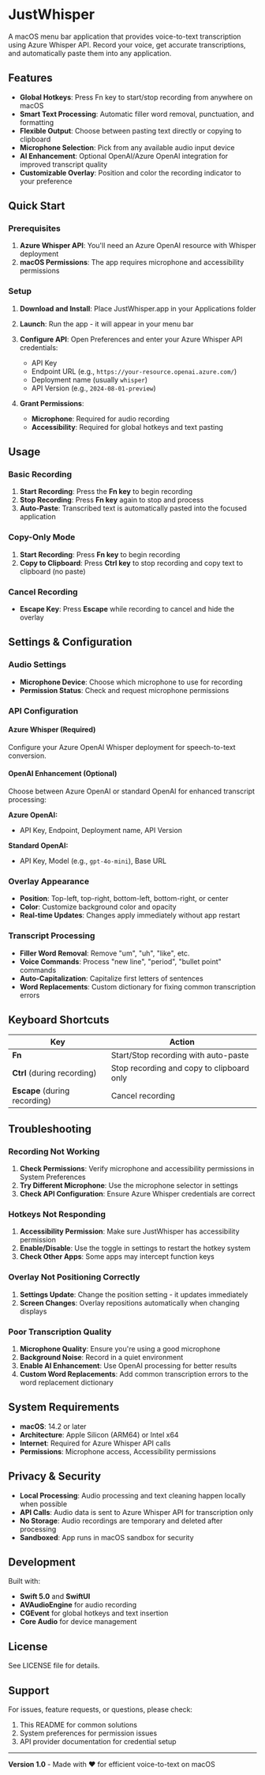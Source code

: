 # JustWhisper

A macOS menu bar application that provides voice-to-text transcription using Azure Whisper API. Record your voice, get accurate transcriptions, and automatically paste them into any application.

## Features

- **Global Hotkeys**: Press Fn key to start/stop recording from anywhere on macOS
- **Smart Text Processing**: Automatic filler word removal, punctuation, and formatting
- **Flexible Output**: Choose between pasting text directly or copying to clipboard
- **Microphone Selection**: Pick from any available audio input device
- **AI Enhancement**: Optional OpenAI/Azure OpenAI integration for improved transcript quality
- **Customizable Overlay**: Position and color the recording indicator to your preference

## Quick Start

### Prerequisites

1. **Azure Whisper API**: You'll need an Azure OpenAI resource with Whisper deployment
2. **macOS Permissions**: The app requires microphone and accessibility permissions

### Setup

1. **Download and Install**: Place JustWhisper.app in your Applications folder
2. **Launch**: Run the app - it will appear in your menu bar
3. **Configure API**: Open Preferences and enter your Azure Whisper API credentials:
   - API Key
   - Endpoint URL (e.g., `https://your-resource.openai.azure.com/`)
   - Deployment name (usually `whisper`)
   - API Version (e.g., `2024-08-01-preview`)

4. **Grant Permissions**: 
   - **Microphone**: Required for audio recording
   - **Accessibility**: Required for global hotkeys and text pasting

## Usage

### Basic Recording

1. **Start Recording**: Press the **Fn key** to begin recording
2. **Stop Recording**: Press **Fn key** again to stop and process
3. **Auto-Paste**: Transcribed text is automatically pasted into the focused application

### Copy-Only Mode

1. **Start Recording**: Press **Fn key** to begin recording
2. **Copy to Clipboard**: Press **Ctrl key** to stop recording and copy text to clipboard (no paste)

### Cancel Recording

- **Escape Key**: Press **Escape** while recording to cancel and hide the overlay

## Settings & Configuration

### Audio Settings

- **Microphone Device**: Choose which microphone to use for recording
- **Permission Status**: Check and request microphone permissions

### API Configuration

#### Azure Whisper (Required)
Configure your Azure OpenAI Whisper deployment for speech-to-text conversion.

#### OpenAI Enhancement (Optional)
Choose between Azure OpenAI or standard OpenAI for enhanced transcript processing:

**Azure OpenAI:**
- API Key, Endpoint, Deployment name, API Version

**Standard OpenAI:**
- API Key, Model (e.g., `gpt-4o-mini`), Base URL

### Overlay Appearance

- **Position**: Top-left, top-right, bottom-left, bottom-right, or center
- **Color**: Customize background color and opacity
- **Real-time Updates**: Changes apply immediately without app restart

### Transcript Processing

- **Filler Word Removal**: Remove "um", "uh", "like", etc.
- **Voice Commands**: Process "new line", "period", "bullet point" commands
- **Auto-Capitalization**: Capitalize first letters of sentences
- **Word Replacements**: Custom dictionary for fixing common transcription errors

## Keyboard Shortcuts

| Key | Action |
|-----|--------|
| **Fn** | Start/Stop recording with auto-paste |
| **Ctrl** (during recording) | Stop recording and copy to clipboard only |
| **Escape** (during recording) | Cancel recording |

## Troubleshooting

### Recording Not Working

1. **Check Permissions**: Verify microphone and accessibility permissions in System Preferences
2. **Try Different Microphone**: Use the microphone selector in settings
3. **Check API Configuration**: Ensure Azure Whisper credentials are correct

### Hotkeys Not Responding

1. **Accessibility Permission**: Make sure JustWhisper has accessibility permission
2. **Enable/Disable**: Use the toggle in settings to restart the hotkey system
3. **Check Other Apps**: Some apps may intercept function keys

### Overlay Not Positioning Correctly

1. **Settings Update**: Change the position setting - it updates immediately
2. **Screen Changes**: Overlay repositions automatically when changing displays

### Poor Transcription Quality

1. **Microphone Quality**: Ensure you're using a good microphone
2. **Background Noise**: Record in a quiet environment
3. **Enable AI Enhancement**: Use OpenAI processing for better results
4. **Custom Word Replacements**: Add common transcription errors to the word replacement dictionary

## System Requirements

- **macOS**: 14.2 or later
- **Architecture**: Apple Silicon (ARM64) or Intel x64
- **Internet**: Required for Azure Whisper API calls
- **Permissions**: Microphone access, Accessibility permissions

## Privacy & Security

- **Local Processing**: Audio processing and text cleaning happen locally when possible
- **API Calls**: Audio data is sent to Azure Whisper API for transcription only
- **No Storage**: Audio recordings are temporary and deleted after processing
- **Sandboxed**: App runs in macOS sandbox for security

## Development

Built with:
- **Swift 5.0** and **SwiftUI**
- **AVAudioEngine** for audio recording
- **CGEvent** for global hotkeys and text insertion
- **Core Audio** for device management

## License

See LICENSE file for details.

## Support

For issues, feature requests, or questions, please check:
1. This README for common solutions
2. System preferences for permission issues
3. API provider documentation for credential setup

---

**Version 1.0** - Made with ❤️ for efficient voice-to-text on macOS